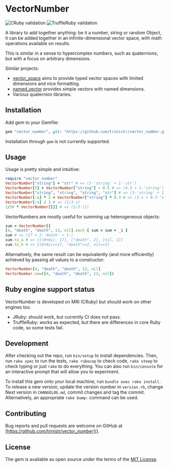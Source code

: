 # VectorNumber

![CRuby validation](https://github.com/trinistr/vector_number/actions/workflows/cruby.yaml/badge.svg)
![TruffleRuby validation](https://github.com/trinistr/vector_number/actions/workflows/truffleruby.yaml/badge.svg)

A library to add together anything: be it a number, string or random Object, it can be added together in an infinite-dimensional vector space, with math operations available on results.

This is similar in a sense to hypercomplex numbers, such as quaternions, but with a focus on arbitrary dimensions.

Similar projects:
- [vector_space](https://github.com/tomstuart/vector_space) aims to provide typed vector spaces with limited dimensions and nice formatting.
- [named_vector](https://rubygems.org/gems/named_vector) provides simple vectors with named dimensions.
- Various quaternion libraries.

## Installation

Add gem to your Gemfile:
```ruby
gem "vector_number", git: "https://github.com/trinistr/vector_number.git"
```

Installation through `gem` is not currently supported.

## Usage

Usage is pretty simple and intuitive:
```ruby
require "vector_number"
VectorNumber["string"] + "str" # => (1⋅'string' + 1⋅'str')
VectorNumber[5] + VectorNumber["string"] - 0.5 # => (4.5 + 1⋅'string')
VectorNumber["string", "string", "string", "str"] # => (3⋅'string' + 1⋅'str')
VectorNumber[:s] * 2 + VectorNumber["string"] * 0.3 # => (2⋅s + 0.3⋅'string')
VectorNumber[:s] / 3 # => (1/3⋅s)
1/3r * VectorNumber[[]] # => (1/3⋅[])
```

VectorNumbers are mostly useful for summing up heterogeneous objects:
```ruby
sum = VectorNumber[]
[4, "death", "death", 13, nil].each { sum = sum + _1 }
sum # => (17 + 2⋅'death' + 1⋅)
sum.to_a # => [[(0+0i), 17], ["death", 2], [nil, 1]]
sum.to_h # => {(0+0i)=>17, "death"=>2, nil=>1}
```

Alternatively, the same result can be equivalently (and more efficiently) achieved by
passing all values to a constructor:
```ruby
VectorNumber[4, "death", "death", 13, nil]
VectorNumber.new([4, "death", "death", 13, nil])
```

## Ruby engine support status

VectorNumber is developed on MRI (CRuby) but should work on other engines too.

- JRuby: should work, but currently CI does not pass.
- TruffleRuby: works as expected, but there are differences in core Ruby code, so some tests fail.

## Development

After checking out the repo, run `bin/setup` to install dependencies. Then, run `rake spec` to run the tests, `rake rubocop` to check code, `rake steep` to check typing or just `rake` to do everything. You can also run `bin/console` for an interactive prompt that will allow you to experiment.

To install this gem onto your local machine, run `bundle exec rake install`. To release a new version, update the version number in `version.rb`, change Next version in `CHANGELOG.md`, commit changes and tag the commit. Alternatively, an appropriate `rake bump:` command can be used.

## Contributing

Bug reports and pull requests are welcome on GitHub at [https://github.com/trinistr/vector_number]().

## License

The gem is available as open source under the terms of the [MIT License](https://opensource.org/licenses/MIT).
